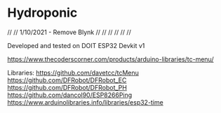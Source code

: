 # Hydroponic
//
// 1/10/2021 - Remove Blynk
//
//
//
//
//
//

Developed and tested on DOIT ESP32 Devkit v1

https://www.thecoderscorner.com/products/arduino-libraries/tc-menu/

Libraries:
https://github.com/davetcc/tcMenu
https://github.com/DFRobot/DFRobot_EC
https://github.com/DFRobot/DFRobot_PH
https://github.com/dancol90/ESP8266Ping
https://www.arduinolibraries.info/libraries/esp32-time

 
 

